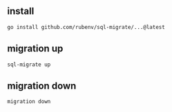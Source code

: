 ## install

```bash
go install github.com/rubenv/sql-migrate/...@latest
```

## migration up

```bash
sql-migrate up
```

## migration down

```bash
migration down
```
